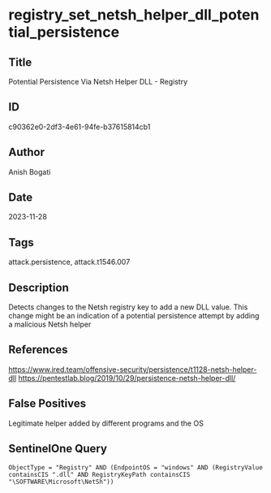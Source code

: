 # registry_set_netsh_helper_dll_potential_persistence

## Title
Potential Persistence Via Netsh Helper DLL - Registry

## ID
c90362e0-2df3-4e61-94fe-b37615814cb1

## Author
Anish Bogati

## Date
2023-11-28

## Tags
attack.persistence, attack.t1546.007

## Description
Detects changes to the Netsh registry key to add a new DLL value. This change might be an indication of a potential persistence attempt by adding a malicious Netsh helper


## References
https://www.ired.team/offensive-security/persistence/t1128-netsh-helper-dll
https://pentestlab.blog/2019/10/29/persistence-netsh-helper-dll/

## False Positives
Legitimate helper added by different programs and the OS

## SentinelOne Query
```
ObjectType = "Registry" AND (EndpointOS = "windows" AND (RegistryValue containsCIS ".dll" AND RegistryKeyPath containsCIS "\SOFTWARE\Microsoft\NetSh"))

```